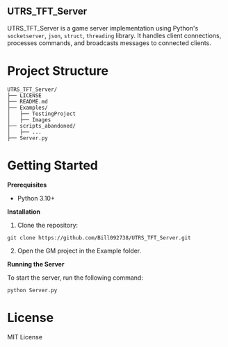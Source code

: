 ## UTRS_TFT_Server
UTRS_TFT_Server is a game server implementation using Python's `socketserver`, `json`, `struct`, `threading` library. It handles client connections, processes commands, and broadcasts messages to connected clients.

# Project Structure
```
UTRS_TFT_Server/
├── LICENSE
├── README.md
├── Examples/
│   ├── TestingProject
│   ├── Images
├── scripts_abandoned/
│   ├── ...
├── Server.py
```

# Getting Started
**Prerequisites**
* Python 3.10+

**Installation**

1. Clone the repository:
```
git clone https://github.com/Bill092738/UTRS_TFT_Server.git
```

2. Open the GM project in the Example folder.

**Running the Server**

To start the server, run the following command:
```
python Server.py
```
# License
MIT License
